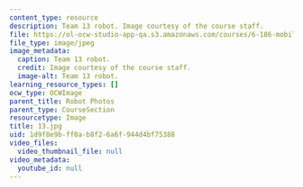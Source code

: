```yaml
---
content_type: resource
description: Team 13 robot. Image courtesy of the course staff.
file: https://ol-ocw-studio-app-qa.s3.amazonaws.com/courses/6-186-mobile-autonomous-systems-laboratory-january-iap-2005/1d9f8e9bff0ab8f26a6f944d4bf75388_13.jpg
file_type: image/jpeg
image_metadata:
  caption: Team 13 robot.
  credit: Image courtesy of the course staff.
  image-alt: Team 13 robot.
learning_resource_types: []
ocw_type: OCWImage
parent_title: Robot Photos
parent_type: CourseSection
resourcetype: Image
title: 13.jpg
uid: 1d9f8e9b-ff0a-b8f2-6a6f-944d4bf75388
video_files:
  video_thumbnail_file: null
video_metadata:
  youtube_id: null
---
```


